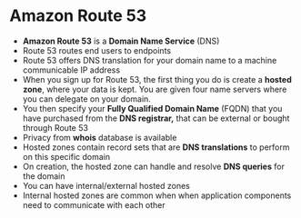 # Amazon Route 53

* **Amazon Route 53** is a **Domain Name Service** (DNS)
* Route 53 routes end users to endpoints
* Route 53 offers DNS translation for your domain name to a machine communicable IP address
* When you sign up for Route 53, the first thing you do is create a **hosted zone**, where your data is kept. You are given four name servers where you can delegate on your domain.
* You then specify your **Fully Qualified Domain Name** (FQDN) that you have purchased from the **DNS registrar,** that can be external or bought through Route 53
* Privacy from **whois** database is available
* Hosted zones contain record sets that are **DNS translations** to perform on this specific domain
* On creation, the hosted zone can handle and resolve **DNS queries** for the domain
* You can have internal/external hosted zones
* Internal hosted zones are common when when application components need to communicate with each other
